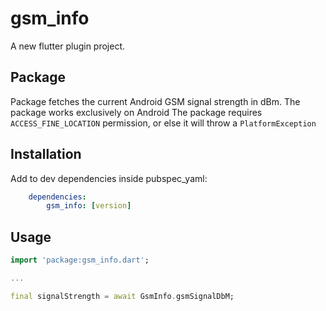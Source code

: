 # gsm_info

A new flutter plugin project.


## Package

Package fetches the current Android GSM signal strength in dBm. The package works exclusively on Android
The package requires `ACCESS_FINE_LOCATION` permission, or else it will throw a `PlatformException`

## Installation

Add to dev dependencies inside pubspec_yaml:

```yaml
    dependencies:
        gsm_info: [version]
```


## Usage

```dart
import 'package:gsm_info.dart';

...

final signalStrength = await GsmInfo.gsmSignalDbM;

